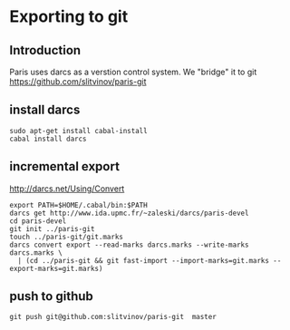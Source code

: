 Exporting to git
================

Introduction
------------

Paris uses darcs as a verstion control system. We "bridge" it to git
<https://github.com/slitvinov/paris-git>

install darcs
-------------


	sudo apt-get install cabal-install
	cabal install darcs


incremental export
------------------

<http://darcs.net/Using/Convert>

	export PATH=$HOME/.cabal/bin:$PATH
	darcs get http://www.ida.upmc.fr/~zaleski/darcs/paris-devel
	cd paris-devel
	git init ../paris-git
	touch ../paris-git/git.marks
	darcs convert export --read-marks darcs.marks --write-marks darcs.marks \
	  | (cd ../paris-git && git fast-import --import-marks=git.marks --export-marks=git.marks)

push to github
--------------

	git push git@github.com:slitvinov/paris-git  master
